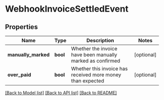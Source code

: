 # WebhookInvoiceSettledEvent

## Properties
Name | Type | Description | Notes
------------ | ------------- | ------------- | -------------
**manually_marked** | **bool** | Whether the invoice have been manually marked as confirmed | [optional] 
**over_paid** | **bool** | Whether this invoice has received more money than expected | [optional] 

[[Back to Model list]](../README.md#documentation-for-models) [[Back to API list]](../README.md#documentation-for-api-endpoints) [[Back to README]](../README.md)

